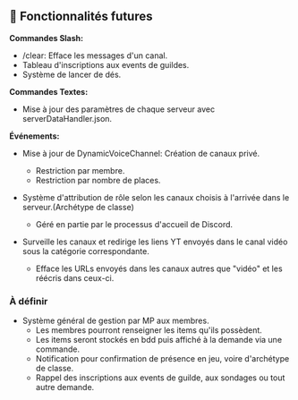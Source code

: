 ## 🔧 Fonctionnalités futures

__Commandes Slash:__</br>
- /clear: Efface les messages d'un canal.
- Tableau d'inscriptions aux events de guildes.
- Système de lancer de dés.

__Commandes Textes:__</br>
- Mise à jour des paramètres de chaque serveur avec serverDataHandler.json.

__Événements:__</br>
- Mise à jour de DynamicVoiceChannel: Création de canaux privé.
  - Restriction par membre.
  - Restriction par nombre de places.

- Système d'attribution de rôle selon les canaux choisis à l'arrivée dans le serveur.(Archétype de classe)
  - Géré en partie par le processus d'accueil de Discord.

- Surveille les canaux et redirige les liens YT envoyés dans le canal vidéo sous la catégorie correspondante.
  - Efface les URLs envoyés dans les canaux autres que "vidéo" et les réécris dans ceux-ci.

### À définir

- Système général de gestion par MP aux membres.
  - Les membres pourront renseigner les items qu'ils possèdent.
  - Les items seront stockés en bdd puis affiché à la demande via une commande.
  - Notification pour confirmation de présence  en jeu, voire d'archétype de classe.
  - Rappel des inscriptions aux events de guilde, aux sondages ou tout autre demande.